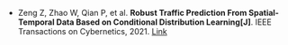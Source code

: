 * Zeng Z, Zhao W, Qian P, et al. <b>Robust Traffic Prediction From Spatial-Temporal Data Based on Conditional Distribution Learning[J]</b>. IEEE Transactions on Cybernetics, 2021. [Link](https://ieeexplore.ieee.org/abstract/document/9655446/)
